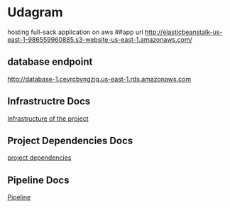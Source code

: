 # Udagram
hosting full-sack application on aws
##app url 
http://elasticbeanstalk-us-east-1-986559960885.s3-website-us-east-1.amazonaws.com/
## database endpoint 
http://database-1.ceyrcbyngzjq.us-east-1.rds.amazonaws.com
## Infrastructre Docs
[Infrastructure of the project](./docs/infrastructure.md)
## Project Dependencies Docs
[project dependencies](./docs/dependencies.md)
## Pipeline Docs
[Pipeline](./docs/pipeline.md)
